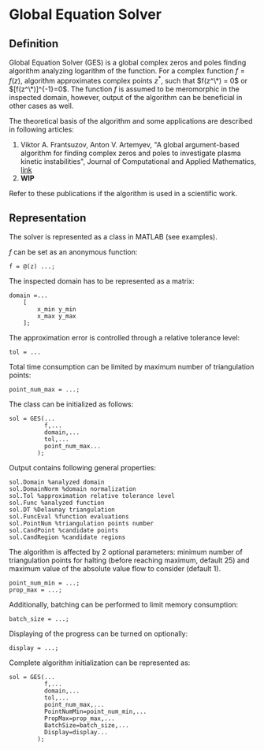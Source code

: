 # Global Equation Solver

## Definition

Global Equation Solver (GES) is a global complex zeros and poles finding algorithm analyzing logarithm of the function. For a complex function $f = f(z)$, algorithm approximates complex points $z^*$, such that $f(z^\*) = 0$ or $[f(z^\*)]^{-1}=0$. The function $f$ is assumed to be meromorphic in the inspected domain, however, output of the algorithm can be beneficial in other cases as well.

The theoretical basis of the algorithm and some applications are described in following articles:
1. Viktor A. Frantsuzov, Anton V. Artemyev, "A global argument-based algorithm for finding complex zeros and poles to investigate plasma kinetic instabilities", Journal of Computational and Applied Mathematics, [link](http://dx.doi.org/10.1016/j.cam.2024.116217)
2. **WIP**

Refer to these publications if the algorithm is used in a scientific work.

## Representation

The solver is represented as a class in MATLAB (see examples).

$f$ can be set as an anonymous function:

```
f = @(z) ...;
```

The inspected domain has to be represented as a matrix:

```
domain =...
    [
        x_min y_min
        x_max y_max
    ];
```

The approximation error is controlled through a relative tolerance level:

```
tol = ...
```

Total time consumption can be limited by maximum number of triangulation points:

```
point_num_max = ...;
```

The class can be initialized as follows:

```
sol = GES(...
          f,...
          domain,...
          tol,...
          point_num_max...
        );
```

Output contains following general properties:

```
sol.Domain %analyzed domain
sol.DomainNorm %domain normalization
sol.Tol %approximation relative tolerance level
sol.Func %analyzed function
sol.DT %Delaunay triangulation
sol.FuncEval %function evaluations
sol.PointNum %triangulation points number
sol.CandPoint %candidate points
sol.CandRegion %candidate regions
```

The algorithm is affected by 2 optional parameters: minimum number of triangulation points for halting (before reaching maximum, default 25) and maximum value of the absolute value flow to consider (default 1).

```
point_num_min = ...;
prop_max = ...;
```

Additionally, batching can be performed to limit memory consumption:

```
batch_size = ...;
```

Displaying of the progress can be turned on optionally:

```
display = ...;
```

Complete algorithm initialization can be represented as:

```
sol = GES(...
          f,...
          domain,...
          tol,...
          point_num_max,...
          PointNumMin=point_num_min,...
          PropMax=prop_max,...
          BatchSize=batch_size,...
          Display=display...
        );
```
